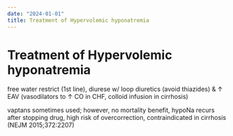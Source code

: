 ```yaml
---
date: "2024-01-01"
title: Treatment of Hypervolemic hyponatremia
---
```


# Treatment of Hypervolemic hyponatremia

free water restrict (1st line), diurese w/ loop diuretics (avoid thiazides) & ↑ EAV (vasodilators to ↑ CO in CHF, colloid infusion in cirrhosis)

vaptans sometimes used; however, no mortality benefit, hypoNa recurs after stopping drug, high risk of overcorrection, contraindicated in cirrhosis (NEJM 2015;372:2207)
